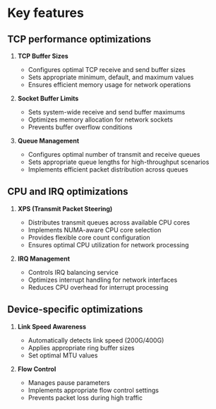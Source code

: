 # Key features

## TCP performance optimizations

1. **TCP Buffer Sizes**

   - Configures optimal TCP receive and send buffer sizes
   - Sets appropriate minimum, default, and maximum values
   - Ensures efficient memory usage for network operations

2. **Socket Buffer Limits**

   - Sets system-wide receive and send buffer maximums
   - Optimizes memory allocation for network sockets
   - Prevents buffer overflow conditions

3. **Queue Management**

   - Configures optimal number of transmit and receive queues
   - Sets appropriate queue lengths for high-throughput scenarios
   - Implements efficient packet distribution across queues

## CPU and IRQ optimizations

1. **XPS (Transmit Packet Steering)**

   - Distributes transmit queues across available CPU cores
   - Implements NUMA-aware CPU core selection
   - Provides flexible core count configuration
   - Ensures optimal CPU utilization for network processing

2. **IRQ Management**

   - Controls IRQ balancing service
   - Optimizes interrupt handling for network interfaces
   - Reduces CPU overhead for interrupt processing

## Device-specific optimizations

1. **Link Speed Awareness**

   - Automatically detects link speed (200G/400G)
   - Applies appropriate ring buffer sizes
   - Set optimal MTU values

2. **Flow Control**

   - Manages pause parameters
   - Implements appropriate flow control settings
   - Prevents packet loss during high traffic
